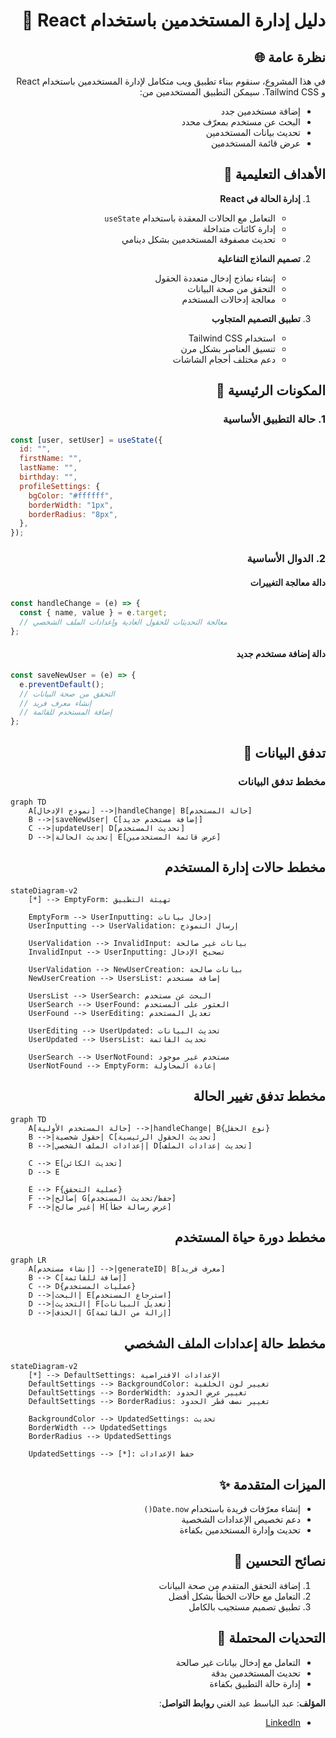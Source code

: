 <div dir="rtl">

# دليل إدارة المستخدمين باستخدام React 👥

## نظرة عامة 🌐

في هذا المشروع، سنقوم ببناء تطبيق ويب متكامل لإدارة المستخدمين باستخدام React و Tailwind CSS. سيمكن التطبيق المستخدمين من:

- إضافة مستخدمين جدد
- البحث عن مستخدم بمعرّف محدد
- تحديث بيانات المستخدمين
- عرض قائمة المستخدمين

## الأهداف التعليمية 🎯

1. **إدارة الحالة في React**

   - التعامل مع الحالات المعقدة باستخدام `useState`
   - إدارة كائنات متداخلة
   - تحديث مصفوفة المستخدمين بشكل دينامي

2. **تصميم النماذج التفاعلية**

   - إنشاء نماذج إدخال متعددة الحقول
   - التحقق من صحة البيانات
   - معالجة إدخالات المستخدم

3. **تطبيق التصميم المتجاوب**
   - استخدام Tailwind CSS
   - تنسيق العناصر بشكل مرن
   - دعم مختلف أحجام الشاشات

## المكونات الرئيسية 🧩

### 1. حالة التطبيق الأساسية

</div>

```javascript
const [user, setUser] = useState({
  id: "",
  firstName: "",
  lastName: "",
  birthday: "",
  profileSettings: {
    bgColor: "#ffffff",
    borderWidth: "1px",
    borderRadius: "8px",
  },
});
```

<div dir="rtl">

### 2. الدوال الأساسية

#### دالة معالجة التغييرات

</div>

```javascript
const handleChange = (e) => {
  const { name, value } = e.target;
  // معالجة التحديثات للحقول العادية وإعدادات الملف الشخصي
};
```

<div dir="rtl">

#### دالة إضافة مستخدم جديد

</div>

```javascript
const saveNewUser = (e) => {
  e.preventDefault();
  // التحقق من صحة البيانات
  // إنشاء معرف فريد
  // إضافة المستخدم للقائمة
};
```

<div dir="rtl">

## تدفق البيانات 🔄

### مخطط تدفق البيانات

</div>

```mermaid
graph TD
    A[نموذج الإدخال] -->|handleChange| B[حالة المستخدم]
    B -->|saveNewUser| C[إضافة مستخدم جديد]
    C -->|updateUser| D[تحديث المستخدم]
    D -->|تحديث الحالة| E[عرض قائمة المستخدمين]
```

<div dir="rtl">

## مخطط حالات إدارة المستخدم

</div>

```mermaid
stateDiagram-v2
    [*] --> EmptyForm: تهيئة التطبيق

    EmptyForm --> UserInputting: إدخال بيانات
    UserInputting --> UserValidation: إرسال النموذج

    UserValidation --> InvalidInput: بيانات غير صالحة
    InvalidInput --> UserInputting: تصحيح الإدخال

    UserValidation --> NewUserCreation: بيانات صالحة
    NewUserCreation --> UsersList: إضافة مستخدم

    UsersList --> UserSearch: البحث عن مستخدم
    UserSearch --> UserFound: العثور على المستخدم
    UserFound --> UserEditing: تعديل المستخدم

    UserEditing --> UserUpdated: تحديث البيانات
    UserUpdated --> UsersList: تحديث القائمة

    UserSearch --> UserNotFound: مستخدم غير موجود
    UserNotFound --> EmptyForm: إعادة المحاولة
```

<div dir="rtl">

## مخطط تدفق تغيير الحالة

</div>

```mermaid
graph TD
    A[حالة المستخدم الأولية] -->|handleChange| B{نوع الحقل}
    B -->|حقول شخصية| C[تحديث الحقول الرئيسية]
    B -->|إعدادات الملف الشخصي| D[تحديث إعدادات الملف]

    C --> E[تحديث الكائن]
    D --> E

    E --> F{عملية التحقق}
    F -->|صالح| G[حفظ/تحديث المستخدم]
    F -->|غير صالح| H[عرض رسالة خطأ]
```

<div dir="rtl">

## مخطط دورة حياة المستخدم

</div>

```mermaid
graph LR
    A[إنشاء مستخدم] -->|generateID| B[معرف فريد]
    B --> C[إضافة للقائمة]
    C --> D{عمليات المستخدم}
    D -->|البحث| E[استرجاع المستخدم]
    D -->|التحديث| F[تعديل البيانات]
    D -->|الحذف| G[إزالة من القائمة]
```

<div dir="rtl">

## مخطط حالة إعدادات الملف الشخصي

</div>

```mermaid
stateDiagram-v2
    [*] --> DefaultSettings: الإعدادات الافتراضية
    DefaultSettings --> BackgroundColor: تغيير لون الخلفية
    DefaultSettings --> BorderWidth: تغيير عرض الحدود
    DefaultSettings --> BorderRadius: تغيير نصف قطر الحدود

    BackgroundColor --> UpdatedSettings: تحديث
    BorderWidth --> UpdatedSettings
    BorderRadius --> UpdatedSettings

    UpdatedSettings --> [*]: حفظ الإعدادات
```

<div dir="rtl">

## الميزات المتقدمة ✨

- إنشاء معرّفات فريدة باستخدام `Date.now()`
- دعم تخصيص الإعدادات الشخصية
- تحديث وإدارة المستخدمين بكفاءة

## نصائح التحسين 🚀

1. إضافة التحقق المتقدم من صحة البيانات
2. التعامل مع حالات الخطأ بشكل أفضل
3. تطبيق تصميم مستجيب بالكامل

## التحديات المحتملة 🧩

- التعامل مع إدخال بيانات غير صالحة
- تحديث المستخدمين بدقة
- إدارة حالة التطبيق بكفاءة

**المؤلف**: عبد الباسط عبد الغني
**روابط التواصل**:

- [LinkedIn](https://www.linkedin.com/in/abdulbasit-abdulgani)
</div>

